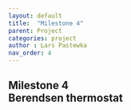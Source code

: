 ```yaml
---
layout: default
title:  "Milestone 4"
parent: Project
categories: project
author : Lars Pastewka
nav_order: 4
---
```


## Milestone 4 <br/> Berendsen thermostat

